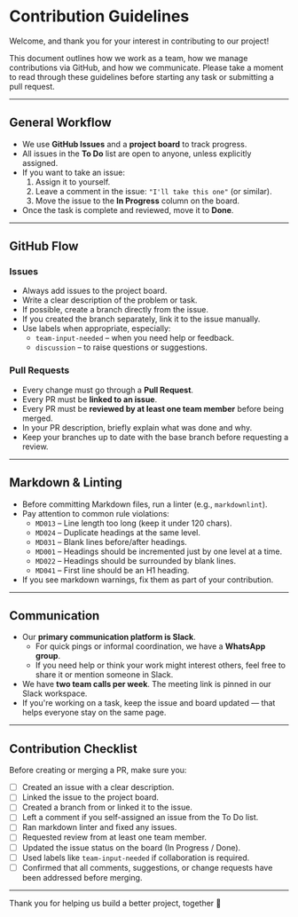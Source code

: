 # Contribution Guidelines

Welcome, and thank you for your interest in contributing to our project!

This document outlines how we work as a team, how we manage contributions via
GitHub, and how we communicate. Please take a moment to read through these
guidelines before starting any task or submitting a pull request.

---

## General Workflow

- We use **GitHub Issues** and a **project board** to track progress.
- All issues in the **To Do** list are open to anyone, unless explicitly assigned.
- If you want to take an issue:
  1. Assign it to yourself.
  2. Leave a comment in the issue: `"I'll take this one"` (or similar).
  3. Move the issue to the **In Progress** column on the board.
- Once the task is complete and reviewed, move it to **Done**.

---

## GitHub Flow

### Issues

- Always add issues to the project board.
- Write a clear description of the problem or task.
- If possible, create a branch directly from the issue.
- If you created the branch separately, link it to the issue manually.
- Use labels when appropriate, especially:
  - `team-input-needed` – when you need help or feedback.
  - `discussion` – to raise questions or suggestions.

### Pull Requests

- Every change must go through a **Pull Request**.
- Every PR must be **linked to an issue**.
- Every PR must be **reviewed by at least one team member** before being merged.
- In your PR description, briefly explain what was done and why.
- Keep your branches up to date with the base branch before requesting a review.

---

## Markdown & Linting

- Before committing Markdown files, run a linter (e.g., `markdownlint`).
- Pay attention to common rule violations:
  - `MD013` – Line length too long (keep it under 120 chars).
  - `MD024` – Duplicate headings at the same level.
  - `MD031` – Blank lines before/after headings.
  - `MD001` – Headings should be incremented just by one level at a time.
  - `MD022` – Headings should be surrounded by blank lines. 
  - `MD041` – First line should be an H1 heading.
- If you see markdown warnings, fix them as part of your contribution.

---

## Communication

- Our **primary communication platform is Slack**.
  - For quick pings or informal coordination, we have a **WhatsApp group**.
  - If you need help or think your work might interest others, feel free to share
  it or mention someone in Slack.
- We have **two team calls per week**. The meeting link is pinned in our Slack workspace.
- If you're working on a task, keep the issue and board updated — that helps
  everyone stay on the same page.

---

## Contribution Checklist

Before creating or merging a PR, make sure you:

- [ ] Created an issue with a clear description.
- [ ] Linked the issue to the project board.
- [ ] Created a branch from or linked it to the issue.
- [ ] Left a comment if you self-assigned an issue from the To Do list.
- [ ] Ran markdown linter and fixed any issues.
- [ ] Requested review from at least one team member.
- [ ] Updated the issue status on the board (In Progress / Done).
- [ ] Used labels like `team-input-needed` if collaboration is required.
- [ ] Confirmed that all comments, suggestions, or change requests have been addressed before merging.

---

Thank you for helping us build a better project, together 💙
